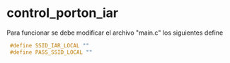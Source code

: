# control_porton_iar
Para funcionar se debe modificar el archivo "main.c" los siguientes define 
 
```c
 #define SSID_IAR_LOCAL ""
 #define PASS_SSID_LOCAL ""
```
